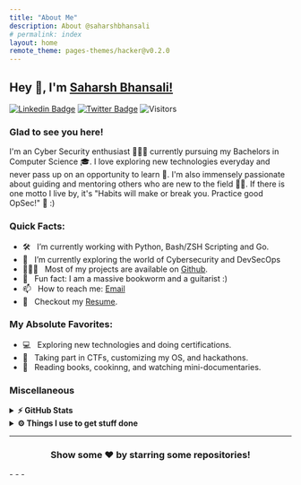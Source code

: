```yaml
---
title: "About Me"
description: About @saharshbhansali
# permalink: index
layout: home
remote_theme: pages-themes/hacker@v0.2.0
---
```


## Hey 👋, I'm [Saharsh Bhansali!](https://github.com/saharshbhansali/)

[![Linkedin Badge](https://img.shields.io/badge/LinkedIn-0077B5?style=for-the-badge&logo=linkedin&logoColor=white)](https://www.linkedin.com/in/saharsh-bhansali/)
[![Twitter Badge](https://img.shields.io/badge/Twitter-1DA1F2?style=for-the-badge&logo=twitter&logoColor=white)](https://twitter.com/BhansaliSaharsh)
![Visitors](https://api.visitorbadge.io/api/visitors?path=https%3A%2F%2Fgithub.com%2Fsaharshbhansali&label=Visitors&countColor=%23263759)

<!--  [![Website Badge](https://img.shields.io/badge/website-000000?style=for-the-badge&logo=About.me&logoColor=white)](https://saharshbhansali.dev) -->
<!-- [![Steam Profile](https://img.shields.io/badge/Steam-000000?style=for-the-badge&logo=steam&logoColor=white)](https://steamcommunity.com/id/saharshbhansali/) -->

### Glad to see you here! &nbsp; 

I'm an Cyber Security enthusiast 👨🏻‍💻 currently pursuing my Bachelors in Computer Science 🎓. I love exploring new technologies everyday and never pass up on an opportunity to learn 📱. I'm also immensely passionate about guiding and mentoring others who are new to the field 👨‍🏫. If there is one motto I live by, it's "Habits will make or break you. Practice good OpSec!" 🚢 :)

<!-- 
I have also had the privilege of working with companies like [X](https://X.com) and [Y](https://Y.com), all while adhering to strict rules, and developing clean, extensible, scalable, and robust codebases. As a result, writing clean code has been engrained into my workflow, and collaborating with teammates across different time zones has become second nature ;) 
-->

<!-- 
Like My Work?

<a href="https://www.buymeacoffee.com/saharshbhansali" target="_blank"><img src="https://cdn.buymeacoffee.com/buttons/v2/default-yellow.png" alt="Buy Me A Coffee" height="60px" width="217px" ></a>

<img align="right" height="250" width="375" alt="" src="https://media3.giphy.com/media/aNqEFrYVnsS52/giphy.gif?cid=ecf05e4702ybl5wovia9vx3ujmuw7kony7zys0w1fu81xw3j&rid=giphy.gif&ct=g" />
-->

### Quick Facts:

- 🛠 &nbsp; I’m currently working with Python, Bash/ZSH Scripting and Go.
- 🚀 &nbsp; I’m currently exploring the world of Cybersecurity and DevSecOps
- 👨🏻‍💻 &nbsp; Most of my projects are available on [Github](https://github.com/saharshbhansali).
- 👾 &nbsp; Fun fact: I am a massive bookworm and a guitarist :)
- 📫 &nbsp; How to reach me: [Email](mailto:saharsh.bhansali15@gmail.com)
- 📝 &nbsp; Checkout my [Resume](https://saharshbhansali.github.io/about-me/Resume.md).
<!-- - 📝 &nbsp; Checkout my [Resume](https://saharshbhansali.dev/resume.pdf). -->

### My Absolute Favorites:

- 💻 &nbsp; Exploring new technologies and doing certifications. 
- 🍕 &nbsp; Taking part in CTFs, customizing my OS, and hackathons.
- 📰 &nbsp; Reading books, cookinng, and watching mini-documentaries.

<!--
<code><img height="25" src="https://raw.githubusercontent.com/github/explore/80688e429a7d4ef2fca1e82350fe8e3517d3494d/topics/sass/sass.png" alt="sass"></code>

[![An image of @saharshbhansali's Holopin badges, which is a link to view their full Holopin profile](https://holopin.me/saharshbhansali)](https://holopin.io/@saharshbhansali)
-->

### Miscellaneous

<details>	
  <summary><b>⚡ GitHub Stats</b></summary>

  <br />
  <img height="180em" src="https://github-readme-stats.vercel.app/api?username=saharshbhansali&show_icons=true&hide_border=true&&count_private=true&include_all_commits=true" />
  <img height="180em" src="https://github-readme-stats.vercel.app/api/top-langs/?username=saharshbhansali&exclude_repo=KNN-Image-Classification&show_icons=true&hide_border=true&layout=compact&langs_count=8"/>
</details>

<details>	
  <br />
  <summary><b>⚙️ Things I use to get stuff done</b></summary>
  	<ul>
  	    <li><b>OS:</b> Arco Linux</li>
	    <li><b>Laptop: </b>HP Pavilion Gaming</li>
      <li><b>Browser: </b>Vivaldi, Brave, Firefox</li>
	    <li><b>Terminal: </b> ZSH</li>
	    <li><b>Code Editor:</b> Neovim, VS Codium</li>
	    <li><b>To Stay Updated:</b> Twitter, Hackernews, Reddit</li>
	    <br />
	</ul>	
</details>

- - - 

<div align="center">

<h3>Show some ❤️ by starring some repositories!</h3>

</div>
- - -